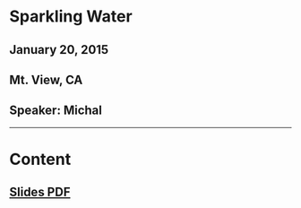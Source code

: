 # Sparkling Water
## January 20, 2015
## Mt. View, CA
## Speaker:  Michal

-----

# Content

## [Slides PDF](2015_01_20_sparkling_water_meetup.pdf)

